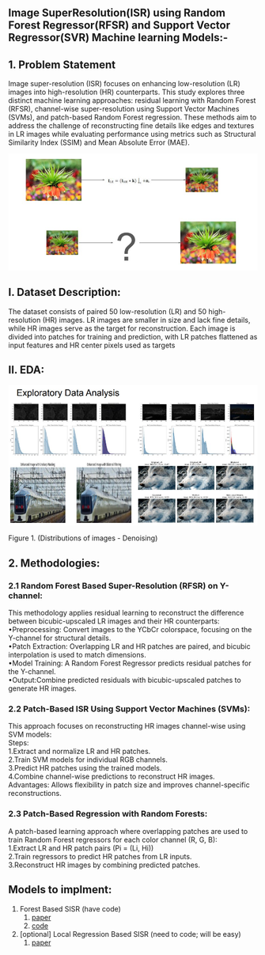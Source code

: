 ## Image SuperResolution(ISR) using Random Forest Regressor(RFSR) and Support Vector Regressor(SVR) Machine learning Models:-

## 1. Problem Statement
Image super-resolution (ISR) focuses on enhancing low-resolution (LR) images into high-resolution (HR) counterparts. This study explores three distinct machine learning approaches: residual learning with Random Forest (RFSR), channel-wise super-resolution using Support Vector Machines (SVMs), and patch-based Random Forest regression. These methods aim to address the challenge of reconstructing fine details like edges and textures in LR images while evaluating performance using metrics such as Structural Similarity Index (SSIM) and Mean Absolute Error (MAE).

<p float="left">
 <img src="isr_images/isr01.jpg" alt="Image" width="600" />
  
</p>

## I. Dataset Description:
The dataset consists of paired 50 low-resolution (LR) and 50 high-resolution (HR) images. LR images are smaller in size and lack fine details, while HR images serve as the target for reconstruction. Each image is divided into patches for training and prediction, with LR patches flattened as input features and HR center pixels used as targets

## II. EDA:
<p float="left">
 <img src="isr_images/isr02.jpg" alt="Image" width="600" />
  
</p>

Figure 1. (Distributions of images - Denoising)

## 2. Methodologies:

### 2.1 Random Forest Based Super-Resolution (RFSR) on Y-channel:
This methodology applies residual learning to reconstruct the difference between bicubic-upscaled LR images and their HR counterparts:<br>
•Preprocessing: Convert images to the YCbCr colorspace, focusing on the Y-channel for structural details.<br>
•Patch Extraction: Overlapping LR and HR patches are paired, and bicubic interpolation is used to match dimensions.<br>
•Model Training: A Random Forest Regressor predicts residual patches for the Y-channel.<br>
•Output:Combine predicted residuals with bicubic-upscaled patches to generate HR images.<br>

### 2.2 Patch-Based ISR Using Support Vector Machines (SVMs):
This approach focuses on reconstructing HR images channel-wise using SVM models:<br>
Steps:<br>
1.Extract and normalize LR and HR patches.<br>
2.Train SVM models for individual RGB channels.<br>
3.Predict HR patches using the trained models.<br>
4.Combine channel-wise predictions to reconstruct HR images.<br>
Advantages: Allows flexibility in patch size and improves channel-specific reconstructions.<br>

### 2.3 Patch-Based Regression with Random Forests:
A patch-based learning approach where overlapping patches are used to train Random Forest regressors for each color channel (R, G, B):<br>
1.Extract LR and HR patch pairs (Pi = (Li, Hi))<br>
2.Train regressors to predict HR patches from LR inputs.<br>
3.Reconstruct HR images by combining predicted patches.<br>





## Models to implment:
1. Forest Based SISR (have code)
   1. [paper](papers/random_forests.pdf)
   2. [code](https://github.com/jshermeyer/RFSR)
2. [optional] Local Regression Based SISR (need to code; will be easy)
   1. [paper](papers/local_regression.pdf)


